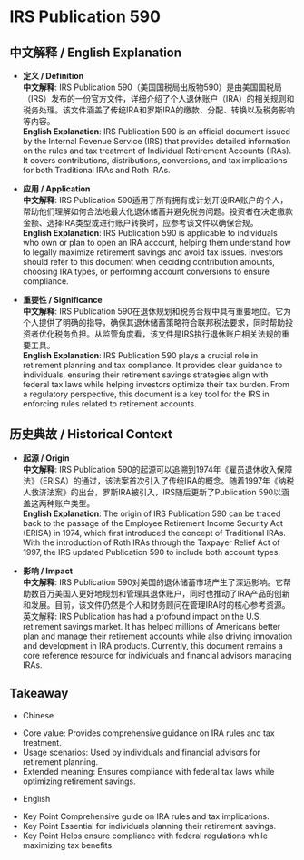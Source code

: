 # IRS Publication 590

## 中文解释 / English Explanation

* **定义 / Definition**  
  **中文解释**: IRS Publication 590（美国国税局出版物590）是由美国国税局（IRS）发布的一份官方文件，详细介绍了个人退休账户（IRA）的相关规则和税务处理。该文件涵盖了传统IRA和罗斯IRA的缴款、分配、转换以及税务影响等内容。  
  **English Explanation**: IRS Publication 590 is an official document issued by the Internal Revenue Service (IRS) that provides detailed information on the rules and tax treatment of Individual Retirement Accounts (IRAs). It covers contributions, distributions, conversions, and tax implications for both Traditional IRAs and Roth IRAs.

* **应用 / Application**  
  **中文解释**: IRS Publication 590适用于所有拥有或计划开设IRA账户的个人，帮助他们理解如何合法地最大化退休储蓄并避免税务问题。投资者在决定缴款金额、选择IRA类型或进行账户转换时，应参考该文件以确保合规。  
  **English Explanation**: IRS Publication 590 is applicable to individuals who own or plan to open an IRA account, helping them understand how to legally maximize retirement savings and avoid tax issues. Investors should refer to this document when deciding contribution amounts, choosing IRA types, or performing account conversions to ensure compliance.

* **重要性 / Significance**  
  **中文解释**: IRS Publication 590在退休规划和税务合规中具有重要地位。它为个人提供了明确的指导，确保其退休储蓄策略符合联邦税法要求，同时帮助投资者优化税务负担。从监管角度看，该文件是IRS执行退休账户相关法规的重要工具。  
  **English Explanation**: IRS Publication 590 plays a crucial role in retirement planning and tax compliance. It provides clear guidance to individuals, ensuring their retirement savings strategies align with federal tax laws while helping investors optimize their tax burden. From a regulatory perspective, this document is a key tool for the IRS in enforcing rules related to retirement accounts.

## 历史典故 / Historical Context

* **起源 / Origin**  
  **中文解释**: IRS Publication 590的起源可以追溯到1974年《雇员退休收入保障法》（ERISA）的通过，该法案首次引入了传统IRA的概念。随着1997年《纳税人救济法案》的出台，罗斯IRA被引入，IRS随后更新了Publication 590以涵盖这两种账户类型。  
  **English Explanation**: The origin of IRS Publication 590 can be traced back to the passage of the Employee Retirement Income Security Act (ERISA) in 1974, which first introduced the concept of Traditional IRAs. With the introduction of Roth IRAs through the Taxpayer Relief Act of 1997, the IRS updated Publication 590 to include both account types.

* **影响 / Impact**  
  **中文解释**: IRS Publication 590对美国的退休储蓄市场产生了深远影响。它帮助数百万美国人更好地规划和管理其退休账户，同时也推动了IRA产品的创新和发展。目前，该文件仍然是个人和财务顾问在管理IRA时的核心参考资源。  
  英文解释: IRS Publication has had a profound impact on the U.S. retirement savings market. It has helped millions of Americans better plan and manage their retirement accounts while also driving innovation and development in IRA products. Currently, this document remains a core reference resource for individuals and financial advisors managing IRAs.

## Takeaway

* Chinese
- Core value: Provides comprehensive guidance on IRA rules and tax treatment.
- Usage scenarios: Used by individuals and financial advisors for retirement planning.
- Extended meaning: Ensures compliance with federal tax laws while optimizing retirement savings.

* English
- Key Point Comprehensive guide on IRA rules and tax implications.
- Key Point Essential for individuals planning their retirement savings.
- Key Point Helps ensure compliance with federal regulations while maximizing tax benefits.